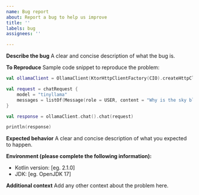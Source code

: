 ```yaml
---
name: Bug report
about: Report a bug to help us improve
title: ''
labels: bug
assignees: ''

---
```


**Describe the bug**
A clear and concise description of what the bug is.

**To Reproduce**
Sample code snippet to reproduce the problem:
```kotlin
val ollamaClient = OllamaClient(KtorHttpClientFactory(CIO).createHttpClient())

val request = chatRequest {
    model = "tinyllama"
    messages = listOf(Message(role = USER, content = "Why is the sky blue?"))
}

val response = ollamaClient.chat().chat(request)

println(response)
```

**Expected behavior**
A clear and concise description of what you expected to happen.

**Environment (please complete the following information):**
- Kotlin version: [eg. 2.1.0]
- JDK: [eg. OpenJDK 17]

**Additional context**
Add any other context about the problem here.
